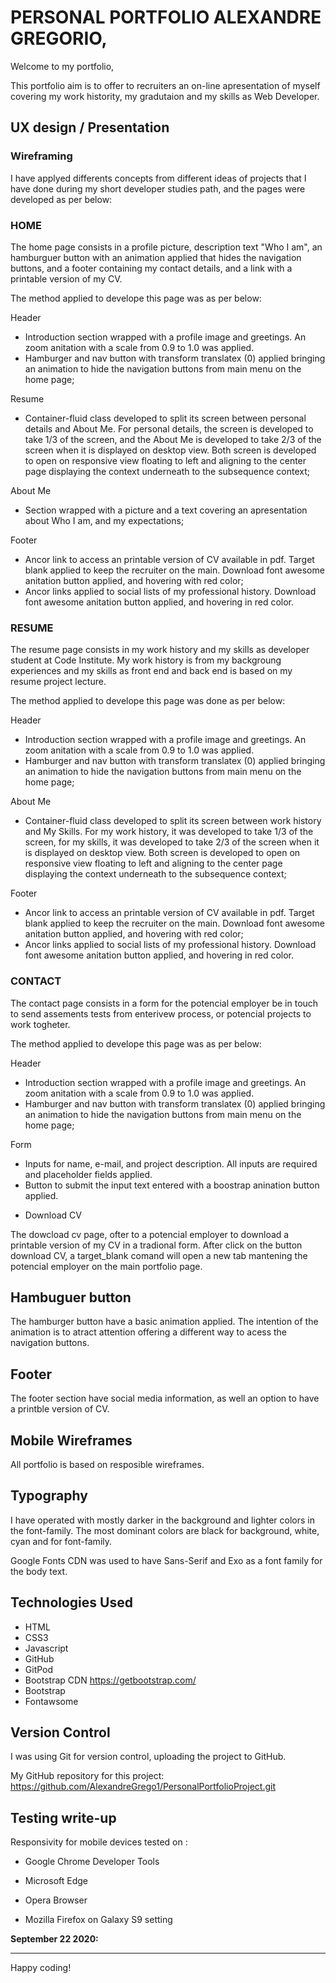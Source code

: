 

# PERSONAL PORTFOLIO ALEXANDRE GREGORIO,

Welcome to my portfolio,

This portfolio aim is to offer to recruiters an on-line apresentation of myself covering my work histority, my gradutaion and my skills as Web Developer.

## UX design / Presentation

### Wireframing

I have applyed differents concepts from different ideas of projects that I have done during my short developer studies path, and the pages were developed as per below: 

### HOME 

The home page consists in a profile picture, description text "Who I am", an hamburguer button with an animation applied that hides the navigation buttons, and a footer containing my contact details, and a link with a printable version of my CV.

The method applied to develope this page was as per below: <br>

Header
- Introduction section wrapped with a profile image and greetings. An zoom anitation with a scale from 0.9 to 1.0 was applied.
- Hamburger and nav button with transform translatex (0) applied bringing an animation to hide the navigation buttons from main menu on the home page;<br>

Resume 
- Container-fluid class developed to split its screen between personal details and About Me. For personal details, the screen is developed to take 1/3 of the screen, and the About Me is developed to take 2/3 of the screen when it is displayed on desktop view. Both screen is developed to open on responsive view floating to left and aligning to the center page displaying the context underneath to the subsequence context;<br>

About Me
- Section wrapped with a picture and a text covering an apresentation about Who I am, and my expectations;<br>

Footer 
- Ancor link to access an printable version of CV available in pdf. Target blank applied to keep the recruiter on the main. Download font awesome anitation button applied, and  hovering with red color;
- Ancor links applied to social lists of my professional history. Download font awesome anitation button applied, and  hovering in red color.



### RESUME

The resume page consists in my work history and my skills as developer student at Code Institute. My work history is from my backgroung experiences and my skills as front end and back end is based on my resume project lecture. 

The method applied to develope this page was done as per below: <br>

Header
- Introduction section wrapped with a profile image and greetings. An zoom anitation with a scale from 0.9 to 1.0 was applied.
- Hamburger and nav button with transform translatex (0) applied bringing an animation to hide the navigation buttons from main menu on the home page;<br>

About Me
- Container-fluid class developed to split its screen between work history and My Skills. For my work history, it was developed to take 1/3 of the screen, for my skills, it was developed to take 2/3 of the screen when it is displayed on desktop view. Both screen is developed to open on responsive view floating to left and aligning to the center page displaying the context underneath to the subsequence context;<br>

Footer 
- Ancor link to access an printable version of CV available in pdf. Target blank applied to keep the recruiter on the main. Download font awesome anitation button applied, and  hovering with red color;
- Ancor links applied to social lists of my professional history. Download font awesome anitation button applied, and  hovering in red color.

 ### CONTACT

The contact page consists in a form for the potencial employer be in touch to send assements tests from enterivew process, or potencial projects to work togheter.

The method applied to develope this page was as per below:

Header
- Introduction section wrapped with a profile image and greetings. An zoom anitation with a scale from 0.9 to 1.0 was applied.
- Hamburger and nav button with transform translatex (0) applied bringing an animation to hide the navigation buttons from main menu on the home page;<br>

Form
- Inputs for name, e-mail, and project description. All inputs are required and placeholder fields applied. 
- Button to submit the input text entered with a boostrap anination button applied.



* Download CV

The dowcload cv page, ofter to a potencial employer to download a printable version of my CV in a tradional form. After click on the button download CV, a target_blank comand will open a new tab mantening the potencial employer on the main portfolio page. 


## Hambuguer button

The hamburger button have a basic animation applied. The intention of the animation is to atract attention offering a different way to acess the navigation buttons.

## Footer

The footer section have social media information, as well an option to have a printble version of CV.


## Mobile Wireframes

All portfolio is based on resposible wireframes.


## Typography

I have operated with mostly darker in the background and lighter colors in the font-family. The most dominant colors are black for background, white, cyan and for font-family.

Google Fonts CDN was used to have Sans-Serif and Exo as a font family for the body text.


## Technologies Used

* HTML
* CSS3
* Javascript
* GitHub
* GitPod
* Bootstrap CDN https://getbootstrap.com/
* Bootstrap
* Fontawsome 


## Version Control

I was using Git for version control, uploading the project to GitHub.

My GitHub repository for this project:
https://github.com/AlexandreGrego1/PersonalPortfolioProject.git

## Testing write-up

Responsivity for mobile devices tested on :

* Google Chrome Developer Tools

* Microsoft Edge

* Opera Browser

* Mozilla Firefox on Galaxy S9 setting


**September 22 2020:** 

--------

Happy coding!
